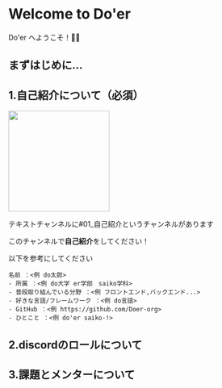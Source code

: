 # Welcome to Do'er

Do'er へようこそ！🎉🎉

## まずはじめに...

## 1.自己紹介について（必須）
<img width=200px src="https://user-images.githubusercontent.com/70263039/164055771-b50163c6-5e96-4577-9a01-7a4595c92e56.png">

テキストチャンネルに#01_自己紹介というチャンネルがあります

このチャンネルで**自己紹介**をしてください！

以下を参考にしてください
```
名前 ：<例 do太郎>
- 所属 ：<例 do大学 er学部　saiko学科>
- 普段取り組んでいる分野 ：<例 フロントエンド,バックエンド...>
- 好きな言語/フレームワーク ：<例 do言語>
- GitHub ：<例 https://github.com/Doer-org>
- ひとこと ：<例 do'er saiko-!>
```

## 2.discordのロールについて


## 3.課題とメンターについて

